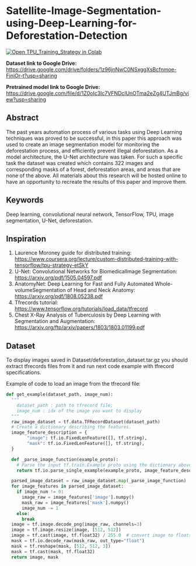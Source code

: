 # Satellite-Image-Segmentation-using-Deep-Learning-for-Deforestation-Detection

[![Open TPU_Training_Strategy in Colab](https://colab.research.google.com/assets/colab-badge.svg)](https://githubtocolab.com/BioWar/Satellite-Image-Segmentation-using-Deep-Learning-for-Deforestation-Detection/blob/main/Model_Training_TPU_Strategy.ipynb)<br>

**Dataset link to Google Drive:** https://drive.google.com/drive/folders/1z96jnNwC0NSxggXsBcfnmoe-FiniOr-t?usp=sharing

**Pretrained model link to Google Drive:** https://drive.google.com/file/d/1Z0oIc3lc7VFNDclUnOTma2eZg4UTJmBg/view?usp=sharing

## Abstract

The past years automation process of various tasks using Deep
Learning techniques was proved to be successful, in this paper this approach
was used to create an image segmentation model for monitoring the
deforestation process, and efficiently prevent illegal deforestation. As a model
architecture, the U-Net architecture was taken. For such a specific task the
dataset was created which contains 322 images and corresponding masks of a
forest, deforestation areas, and areas that are none of the above. All materials
about this research will be hosted online to have an opportunity to recreate the
results of this paper and improve them.

## Keywords

Deep learning, convolutional neural network, TensorFlow, TPU,
image segmentation, U-Net, deforestation.

## Inspiration

1. Laurence Moroney guide for distributed training: https://www.coursera.org/lecture/custom-distributed-training-with-tensorflow/tpu-strategy-etSkY
2. U-Net: Convolutional Networks for BiomedicalImage Segmentation: https://arxiv.org/pdf/1505.04597.pdf
3. AnatomyNet: Deep Learning for Fast and Fully Automated Whole-volumeSegmentation of Head and Neck Anatomy: https://arxiv.org/pdf/1808.05238.pdf
4. Tfrecords tutorial: https://www.tensorflow.org/tutorials/load_data/tfrecord
5. Chest X-Ray Analysis of Tuberculosis by Deep Learning with Segmentation and Augmentation: https://arxiv.org/ftp/arxiv/papers/1803/1803.01199.pdf


## Dataset

To display images saved in Dataset/deforestation_dataset.tar.gz you should extract tfrecords files from it and run next code example with tfrecord specifications.

Example of code to load an image from the tfrecord file:
```Python
def get_example(dataset_path, image_num):
  """
    dataset_path : path to tfrecord file;
    image_num : idx of the image you want to display
  """
  raw_image_dataset = tf.data.TFRecordDataset(dataset_path)
  # Create a dictionary describing the features.
  image_feature_description = {
        "image": tf.io.FixedLenFeature([], tf.string),
        "mask": tf.io.FixedLenFeature([], tf.string),
  }

  def _parse_image_function(example_proto):
    # Parse the input tf.train.Example proto using the dictionary above.
    return tf.io.parse_single_example(example_proto, image_feature_description)

  parsed_image_dataset = raw_image_dataset.map(_parse_image_function)
  for image_features in parsed_image_dataset:
    if image_num != 0:
      image_raw = image_features['image'].numpy()
      mask_raw = image_features['mask'].numpy()
      image_num -= 1
    else:
      break
  image = tf.image.decode_png(image_raw, channels=3)
  image = tf.image.resize(image, [512, 512])
  image = tf.cast(image, tf.float32) / 255.0  # convert image to floats in [0, 1] range
  mask = tf.io.decode_raw(mask_raw, out_type="float")
  mask = tf.reshape(mask, [512, 512, 3])
  mask = tf.cast(mask, tf.float32)
  return image, mask
```
